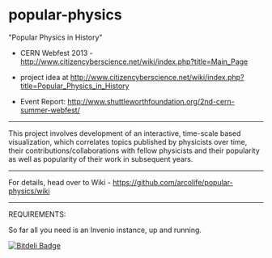 popular-physics
===============

"Popular Physics in History"

* CERN Webfest 2013 - http://www.citizencyberscience.net/wiki/index.php?title=Main_Page

* project idea at  http://www.citizencyberscience.net/wiki/index.php?title=Popular_Physics_in_History

* Event Report: http://www.shuttleworthfoundation.org/2nd-cern-summer-webfest/

***

This project involves development of an interactive, time-scale based visualization, which correlates topics published by physicists over time, their contributions/collaborations with fellow physicists and their popularity as well as popularity of their work in subsequent years.

***
For details, head over to Wiki - https://github.com/arcolife/popular-physics/wiki

***
REQUIREMENTS:

So far all you need is an Invenio instance, up and running.


[![Bitdeli Badge](https://d2weczhvl823v0.cloudfront.net/arcolife/popular-physics/trend.png)](https://bitdeli.com/free "Bitdeli Badge")

